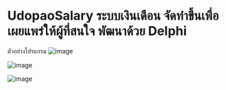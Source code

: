 # UdopaoSalary  ระบบเงินเดือน จัดทำขึ้นเพื่อเผยแพร่ให้ผู้ที่สนใจ พัฒนาด้วย Delphi 

ตัวอย่างโปรแกรม
![image](https://github.com/piyasakul/UdopaoSalary/assets/8348999/71853c04-8781-4545-9777-38707dd7c786)

![image](https://github.com/piyasakul/UdopaoSalary/assets/8348999/857396fd-27e1-45f5-82f6-c6191054694d)

![image](https://github.com/piyasakul/UdopaoSalary/assets/8348999/c82a55d6-9d1a-41d1-9866-8943146e54c7)


